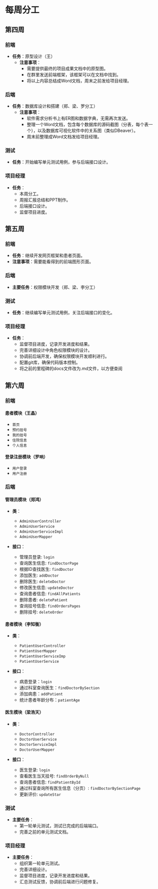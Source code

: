 # 每周分工

## 第四周

### 前端
- **任务**：原型设计（王）
  - **注意事项**：
    - 需要提供最终的项目成果文档中的原型图。
    - 在群里发送前端框架，该框架可以在文档中找到。
    - 将以上内容总结成Word文档，周末之前发给项目经理。

### 后端
- **任务**：数据库设计和搭建（郑、梁、罗分工）
  - **注意事项**：
    - 软件需求分析书上有ER图和数据字典，无需再次发送。
    - 整理一个Word文档，包含每个数据库的源码截图（分表，每个表一个），以及数据库可视化软件中的关系图（类似DBeaver）。
    - 周末前整理成Word文档发给项目经理。

### 测试
- **任务**：开始编写单元测试用例，参与后端接口设计。

### 项目经理
- **任务**：
  - 本周分工。
  - 周报汇报总结和PPT制作。
  - 后端接口设计。
  - 监督项目进度。

## 第五周

### 前端
- **任务**：继续开发网页框架和患者页面。
- **注意事项**：需要能看得到的前端图形页面。

### 后端
- **主要任务**：权限模块开发（郑、梁、李分工）

### 测试
- **任务**：继续编写单元测试用例，关注后端接口的变化。

### 项目经理
- **任务**：
  - 监督项目进度，记录开发进度和结果。
  - 完善详细设计中角色权限模块的设计。
  - 协调前后端开发，确保权限模块开发顺利进行。
  - 配置git库，确保代码版本控制。
  - 将之前的里程碑的docs文件改为.md文件，以方便查阅

## 第六周

### 前端
#### 患者模块（王晶）
- `首页`
- `预约挂号`
- `我的挂号`
- `住院信息`
- `个人信息`
#### 登录注册模块（罗响）
- `用户登录`
- `用户注册`

### 后端

#### 管理员模块（郑鸿）
- **类**：
  - `AdminUserController`
  - `AdminUserService`
  - `AdminUserServiceImpl`
  - `AdminUserMapper`

- **接口**：
  - 管理员登录: `login`
  - 查询医生信息: `findDoctorPage`
  - 根据ID查找医生: `findDoctor`
  - 添加医生: `addDoctor`
  - 删除医生: `deleteDoctor`
  - 修改医生信息: `updateDoctor`
  - 查询患者信息: `findAllPatients`
  - 删除患者: `deletePatient`
  - 查询挂号信息: `findOrdersPages`
  - 删除挂号: `deleteOrder`

#### 患者模块（李知衡）
- **类**：
  - `PatientUserController`
  - `PatientUserMapper`
  - `PatientUserServiceImp`
  - `PatientUserService`

- **接口**：
  - 病患登录：`login`
  - 通过科室查询医生：`findDoctorBySection`
  - 添加病患：`addPatient`
  - 统计患者年龄分布：`patientAge`

#### 医生模块（梁浩天）
- **类**：
  - `DoctorController`
  - `DoctorUserService`
  - `DoctorServiceImpl`
  - `DoctorUserMapper`

- **接口**：
  - 医生登录: `login`
  - 查看医生当天挂号: `findOrderByNull`
  - 查询患者信息: `findPatientById`
  - 通过科室查询所有医生信息（分页）: `findDoctorBySectionPage`
  - 更新评价: `updateStar`

### 测试
- **主要任务**：
  - 第一轮单元测试，测试已完成的后端端口。
  - 完善之前的单元测试文档。

### 项目经理
- **主要任务**：
  - 组织第一轮单元测试。
  - 完善详细设计。
  - 监督项目进度，记录开发进度和结果。
  - 汇总测试反馈，协调前后端进行问题修复。
